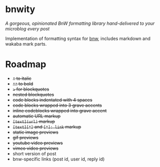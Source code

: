 bnwity
======

*A gorgeous, opinionated BnW formatting library hand-delivered to your microblog every post*

Implementation of formatting syntax for [bnw](https://github.com/stiletto/bnw), includes markdown and wakaba mark parts.

Roadmap
=======

 - ~~`*` to italic~~
 - ~~`**` to bold~~
 - ~~`>` for blockquotes~~
 - ~~nested blockquotes~~
 - ~~code blocks indentated with 4 spaces~~
 - ~~code blocks wrapped into 3 grave accents~~
 - ~~inline codeblocks wrapped into grave accent~~
 - ~~automatic URL markup~~
 - ~~`[text](url)` markup~~
 - ~~`[text][*]` and `[*]: link` markup~~
 - ~~static image previews~~
 - ~~gif previews~~
 - ~~youtube video previews~~
 - ~~vimeo video previews~~
 - short version of post
 - bnw-specific links (post id, user id, reply id)